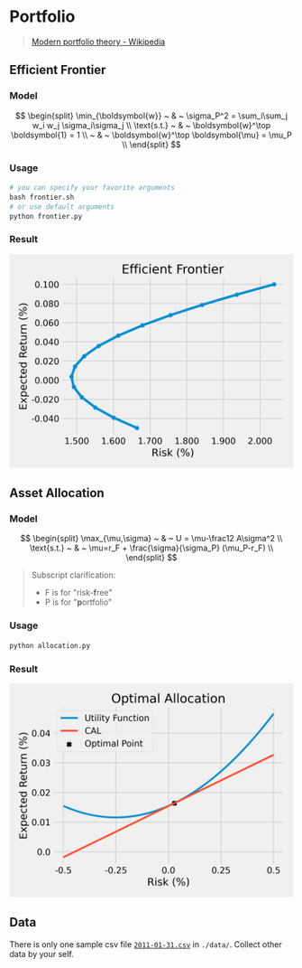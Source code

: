 # Portfolio

> [Modern portfolio theory - Wikipedia](https://en.wikipedia.org/wiki/Modern_portfolio_theory)

## Efficient Frontier

### Model

$$
\begin{split}
\min_{\boldsymbol{w}} ~ & ~ \sigma_P^2 = \sum_i\sum_j w_i w_j \sigma_i\sigma_j \\
\text{s.t.}           ~ & ~ \boldsymbol{w}^\top \boldsymbol{1} = 1             \\
                      ~ & ~ \boldsymbol{w}^\top \boldsymbol{\mu} = \mu_P       \\
\end{split}
$$

<!--
<img src="https://latex.codecogs.com/svg.image?\min_{\boldsymbol{w}}&space;~~&space;\sigma_P^2&space;=&space;\sum_i\sum_j&space;w_i&space;w_j&space;\sigma_i\sigma_j&space;\\~~~~~~~\text{s.t.}&space;~~\boldsymbol{w}^\top&space;\boldsymbol{1}&space;=&space;1&space;\\~~~~~~~~~~~~~\boldsymbol{w}^\top&space;\boldsymbol{\mu}&space;=&space;\mu_P&space;" title="https://latex.codecogs.com/svg.image?\min_{\boldsymbol{w}} ~~ \sigma_P^2 = \sum_i\sum_j w_i w_j \sigma_i\sigma_j \\~~~~~~~\text{s.t.} ~~\boldsymbol{w}^\top \boldsymbol{1} = 1 \\~~~~~~~~~~~~~\boldsymbol{w}^\top \boldsymbol{\mu} = \mu_P " />
-->

### Usage

```python
# you can specify your favorite arguments
bash frontier.sh
# or use default arguments
python frontier.py
```

### Result

![frontier](./frontier.png)

## Asset Allocation

### Model

$$
\begin{split}
\max_{\mu,\sigma} ~ & ~ U = \mu-\frac12 A\sigma^2 \\
\text{s.t.}       ~ & ~ \mu=r_F + \frac{\sigma}{\sigma_P} (\mu_P-r_F) \\
\end{split}
$$ 

<!-- 
<img src="https://latex.codecogs.com/svg.image?\max_{\mu,\sigma}&space;~~&space;U&space;=&space;\mu-\frac12&space;A\sigma^2&space;\\~~~~~~~~\text{s.t.}&space;~~&space;\mu=r_F&space;&plus;&space;\frac{\sigma}{\sigma_P}&space;(\mu_P-r_F)&space;" title="https://latex.codecogs.com/svg.image?\max_{\mu,\sigma} ~~ U = \mu-\frac12 A\sigma^2 \\~~~~~~~~\text{s.t.} ~~ \mu=r_F + \frac{\sigma}{\sigma_P} (\mu_P-r_F) " />
-->

> Subscript clarification:
>
> - F is for "risk-**f**ree"
> - P is for "**p**ortfolio"

### Usage

```bash
python allocation.py
```

### Result

![allocation](./allocation.png)

## Data

There is only one sample csv file [`2011-01-31.csv`](./data/2011-01-31.csv) in `./data/`. Collect other data by your self.
